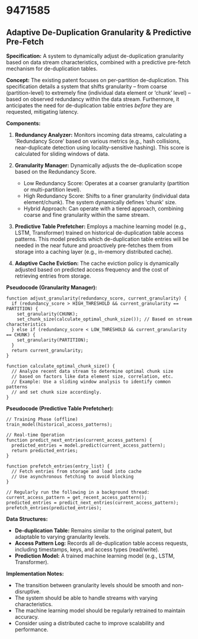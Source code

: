 # 9471585

## Adaptive De-Duplication Granularity & Predictive Pre-Fetch

**Specification:** A system to dynamically adjust de-duplication granularity based on data stream characteristics, combined with a predictive pre-fetch mechanism for de-duplication tables.

**Concept:** The existing patent focuses on per-partition de-duplication. This specification details a system that shifts granularity – from coarse (partition-level) to extremely fine (individual data element or ‘chunk’ level) – based on observed redundancy within the data stream.  Furthermore, it anticipates the need for de-duplication table entries *before* they are requested, mitigating latency.

**Components:**

1.  **Redundancy Analyzer:** Monitors incoming data streams, calculating a 'Redundancy Score' based on various metrics (e.g., hash collisions, near-duplicate detection using locality-sensitive hashing). This score is calculated for sliding windows of data.

2.  **Granularity Manager:**  Dynamically adjusts the de-duplication scope based on the Redundancy Score.
    *   Low Redundancy Score: Operates at a coarser granularity (partition or multi-partition level).
    *   High Redundancy Score: Shifts to a finer granularity (individual data element/chunk).  The system dynamically defines 'chunk' size.
    *   Hybrid Approach: Can operate with a tiered approach, combining coarse and fine granularity within the same stream.

3.  **Predictive Table Prefetcher:** Employs a machine learning model (e.g., LSTM, Transformer) trained on historical de-duplication table access patterns. This model predicts which de-duplication table entries will be needed in the near future and proactively pre-fetches them from storage into a caching layer (e.g., in-memory distributed cache).

4.  **Adaptive Cache Eviction:** The cache eviction policy is dynamically adjusted based on predicted access frequency and the cost of retrieving entries from storage.

**Pseudocode (Granularity Manager):**

```
function adjust_granularity(redundancy_score, current_granularity) {
  if (redundancy_score > HIGH_THRESHOLD && current_granularity == PARTITION) {
    set_granularity(CHUNK);
    set_chunk_size(calculate_optimal_chunk_size()); // Based on stream characteristics
  } else if (redundancy_score < LOW_THRESHOLD && current_granularity == CHUNK) {
    set_granularity(PARTITION);
  }
  return current_granularity;
}

function calculate_optimal_chunk_size() {
  // Analyze recent data stream to determine optimal chunk size
  // based on factors like data element size, correlation, etc.
  // Example: Use a sliding window analysis to identify common patterns
  // and set chunk size accordingly.
}
```

**Pseudocode (Predictive Table Prefetcher):**

```
// Training Phase (offline)
train_model(historical_access_patterns);

// Real-time Operation
function predict_next_entries(current_access_pattern) {
  predicted_entries = model.predict(current_access_pattern);
  return predicted_entries;
}

function prefetch_entries(entry_list) {
  // Fetch entries from storage and load into cache
  // Use asynchronous fetching to avoid blocking
}

// Regularly run the following in a background thread:
current_access_pattern = get_recent_access_pattern();
predicted_entries = predict_next_entries(current_access_pattern);
prefetch_entries(predicted_entries);
```

**Data Structures:**

*   **De-duplication Table:** Remains similar to the original patent, but adaptable to varying granularity levels.
*   **Access Pattern Log:** Records all de-duplication table access requests, including timestamps, keys, and access types (read/write).
*   **Prediction Model:** A trained machine learning model (e.g., LSTM, Transformer).

**Implementation Notes:**

*   The transition between granularity levels should be smooth and non-disruptive.
*   The system should be able to handle streams with varying characteristics.
*   The machine learning model should be regularly retrained to maintain accuracy.
*   Consider using a distributed cache to improve scalability and performance.